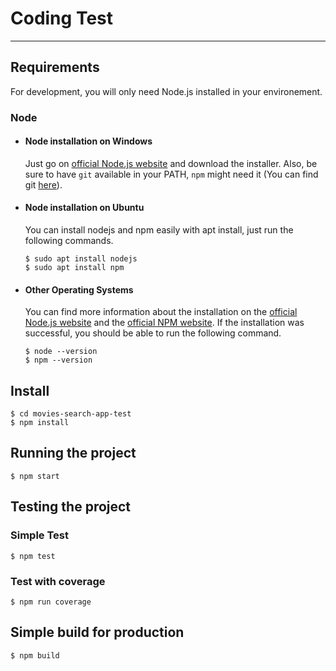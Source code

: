 # Coding Test

---
## Requirements

For development, you will only need Node.js installed in your environement.

### Node
- #### Node installation on Windows

  Just go on [official Node.js website](https://nodejs.org/) and download the installer.
Also, be sure to have `git` available in your PATH, `npm` might need it (You can find git [here](https://git-scm.com/)).

- #### Node installation on Ubuntu

  You can install nodejs and npm easily with apt install, just run the following commands.

      $ sudo apt install nodejs
      $ sudo apt install npm

- #### Other Operating Systems
  You can find more information about the installation on the [official Node.js website](https://nodejs.org/) and the [official NPM website](https://npmjs.org/).
  If the installation was successful, you should be able to run the following command.

      $ node --version
      $ npm --version

## Install

    $ cd movies-search-app-test
    $ npm install

## Running the project

    $ npm start

## Testing the project

 ### Simple Test
    $ npm test

 ### Test with coverage
    $ npm run coverage

## Simple build for production

    $ npm build